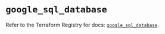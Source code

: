 # `google_sql_database`

Refer to the Terraform Registry for docs: [`google_sql_database`](https://registry.terraform.io/providers/hashicorp/google/4.85.0/docs/resources/sql_database).
